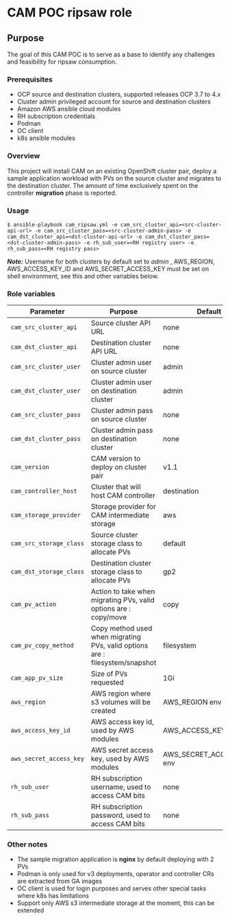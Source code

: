 # CAM POC ripsaw role

## Purpose
The goal of this CAM POC is to serve as a base to identify any challenges and feasibility for ripsaw consumption.

### Prerequisites

* OCP source and destination clusters, supported releases OCP 3.7 to 4.x
* Cluster admin privileged account for source and destination clusters
* Amazon AWS ansible cloud modules
* RH subscription credentials
* Podman
* OC client
* k8s ansible modules

### Overview
This project will install CAM on an existing OpenShift cluster pair, deploy a sample application workload with PVs on the source cluster and migrates to the destination cluster. The amount of time exclusively spent on the controller **migration** phase is reported.

### Usage

`$ ansible-playbook cam_ripsaw.yml -e cam_src_cluster_api=<src-cluster-api-url> -e cam_src_cluster_pass=<src-cluster-admin-pass> -e cam_dst_cluster_api=<dst-cluster-api-url> -e cam_dst_cluster_pass=<dst-cluster-admin-pass> -e rh_sub_user=<RH registry user> -e rh_sub_pass=<RH registry pass>`

_**Note:**_  Username for both clusters by default set to _admin_ , AWS_REGION, AWS_ACCESS_KEY_ID and AWS_SECRET_ACCESS_KEY must be set on shell environment, see this and other variables below.

### Role variables

| Parameter | Purpose | Default |
| --- | --- | --- |
| `cam_src_cluster_api`| Source cluster API URL | none |
| `cam_dst_cluster_api`| Destination cluster API URL | none |
| `cam_src_cluster_user`| Cluster admin user on source cluster | admin |
| `cam_dst_cluster_user`| Cluster admin user on destination cluster | admin |
| `cam_src_cluster_pass`| Cluster admin pass on source cluster | none |
| `cam_dst_cluster_pass`| Cluster admin pass on destination cluster | none |
| `cam_version`| CAM version to deploy on cluster pair | v1.1 |
| `cam_controller_host`| Cluster that will host CAM controller | destination |
| `cam_storage_provider`| Storage provider for CAM intermediate storage | aws |
| `cam_src_storage_class`| Source cluster storage class to allocate PVs | default |
| `cam_dst_storage_class`| Destination cluster storage class to allocate PVs | gp2 |
| `cam_pv_action`| Action to take when migrating PVs, valid options are : copy/move | copy |
| `cam_pv_copy_method`| Copy method used when migrating PVs, valid options are : filesystem/snapshot | filesystem |
| `cam_app_pv_size`| Size of PVs requested | 1Gi |
| `aws_region`| AWS region where s3 volumes will be created | AWS_REGION env |
| `aws_access_key_id`| AWS access key id, used by AWS modules | AWS_ACCESS_KEY_ID env |
| `aws_secret_access_key`| AWS secret access key, used by AWS modules | AWS_SECRET_ACCESS_KEY env |
| `rh_sub_user`| RH subscription username, used to access CAM bits | none |
| `rh_sub_pass`| RH subscription password, used to access CAM bits | none |

### Other notes

* The sample migration application is **nginx** by default deploying with 2 PVs
* Podman is only used for v3 deployments, operator and controller CRs are extracted from GA images
* OC client is used for login purposes and serves other special tasks where k8s has limitations
* Support only AWS s3 intermediate storage at the moment, this can be extended

